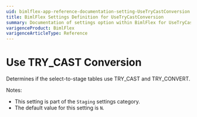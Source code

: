 ```yaml
---
uid: bimlflex-app-reference-documentation-setting-UseTryCastConversion
title: BimlFlex Settings Definition for UseTryCastConversion
summary: Documentation of settings option within BimlFlex for UseTryCastConversion
varigenceProduct: BimlFlex
varigenceArticleType: Reference
---
```


# Use TRY_CAST Conversion

Determines if the select-to-stage tables use TRY_CAST and TRY_CONVERT.

Notes:

* This setting is part of the `Staging` settings category.
* The default value for this setting is `N`.
